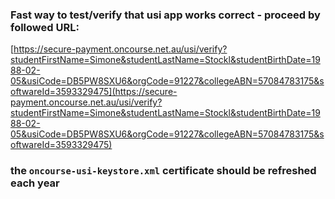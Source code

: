 ### Fast way to test/verify that usi app works correct - proceed by followed URL:

[https://secure-payment.oncourse.net.au/usi/verify?studentFirstName=Simone&studentLastName=Stockl&studentBirthDate=1988-02-05&usiCode=DB5PW8SXU6&orgCode=91227&collegeABN=57084783175&softwareId=3593329475](https://secure-payment.oncourse.net.au/usi/verify?studentFirstName=Simone&studentLastName=Stockl&studentBirthDate=1988-02-05&usiCode=DB5PW8SXU6&orgCode=91227&collegeABN=57084783175&softwareId=3593329475)

### the `oncourse-usi-keystore.xml` certificate should be refreshed each year